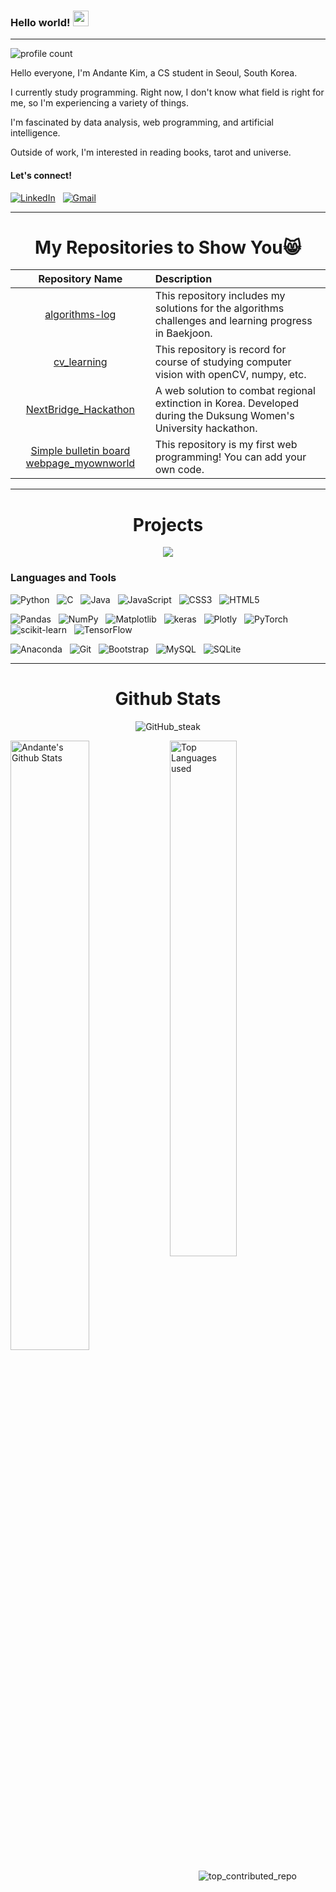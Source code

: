 ### Hello world! <img src="https://emojis.slackmojis.com/emojis/images/1536351075/4594/blob-wave.gif" width="25"/> 

-----

![profile count](https://komarev.com/ghpvc/?username=Andante-Kim&color=red)&nbsp;

Hello everyone, I'm Andante Kim, a CS student in Seoul, South Korea.

I currently study programming. Right now, I don't know what field is right for me, so I'm experiencing a variety of things.

I'm fascinated by data analysis, web programming, and artificial intelligence.

Outside of work, I'm interested in reading books, tarot and universe.

#### Let's connect!
<a href="https://www.linkedin.com/in/minjeong-kim-991645318/"><img alt="LinkedIn" src="https://img.shields.io/badge/linkedin%20-%230077B5.svg?&style=flat&logo=linkedin&logoColor=white"/></a> &nbsp;
<a href="mailto:andante.mjkim@gmail.com"><img alt="Gmail" src="https://img.shields.io/badge/Gmail-D14836?style=flat&logo=gmail&logoColor=white" /></a> &nbsp;

-----

<h1 align="center">My Repositories to Show You😸</h1>

| Repository Name      | Description | 
| :---:        |    :----   |  
| [algorithms-log](https://github.com/Andante-Kim/algorithms-log) | This repository includes my solutions for the algorithms challenges and learning progress in Baekjoon. |
| [cv_learning](https://github.com/Andante-Kim/cv_learning) | This repository is record for course of studying computer vision with openCV, numpy, etc. |
| [NextBridge_Hackathon](https://github.com/Andante-Kim/NextBridge_Hackathon) | A web solution to combat regional extinction in Korea. Developed during the Duksung Women's University hackathon. |
| [Simple bulletin board webpage_myownworld](https://github.com/Andante-Kim/WebProject1_myownworld) | This repository is my first web programming! You can add your own code.| 

-----

<h1 align="center">Projects</h1>

</div>
<div  align="center">
<a href="https://github.com/Andante-Kim/NextBridge_Hackathon/"><img src="https://github-readme-stats.vercel.app/api/pin/?username=Andante-Kim&repo=NextBridge_Hackathon&show_icons=true&theme=ambient_gradient" ></a>


</div>



### Languages and Tools

<p>
<img alt="Python" src="https://img.shields.io/badge/python-3670A0?style=for-the-badge&logo=python&logoColor=ffdd54"/> &nbsp;
<img alt="C" src="https://img.shields.io/badge/c-%2300599C.svg?style=for-the-badge&logo=c&logoColor=white"/> &nbsp;
<img alt="Java" src="https://img.shields.io/badge/java-%23ED8B00.svg?style=for-the-badge&logo=openjdk&logoColor=white"/> &nbsp;
<img alt="JavaScript" src="https://img.shields.io/badge/javascript-%23323330.svg?style=for-the-badge&logo=javascript&logoColor=%23F7DF1E"/> &nbsp;
<img alt="CSS3" src="https://img.shields.io/badge/css3-%231572B6.svg?style=for-the-badge&logo=css3&logoColor=white"/> &nbsp;
<img alt="HTML5" src="https://img.shields.io/badge/html5-%23E34F26.svg?style=for-the-badge&logo=html5&logoColor=white"/> &nbsp;

<img alt="Pandas" src="https://img.shields.io/badge/pandas-%23150458.svg?style=for-the-badge&logo=pandas&logoColor=white"/> &nbsp;
<img alt="NumPy" src="https://img.shields.io/badge/numpy-%23013243.svg?style=for-the-badge&logo=numpy&logoColor=white"/> &nbsp;
<img alt="Matplotlib" src="https://img.shields.io/badge/Matplotlib-%23ffffff.svg?style=for-the-badge&logo=Matplotlib&logoColor=black"/> &nbsp;
<img alt="keras" src="https://img.shields.io/badge/Keras-%23D00000.svg?style=for-the-badge&logo=Keras&logoColor=white"/> &nbsp;
<img alt="Plotly" src="https://img.shields.io/badge/Plotly-%233F4F75.svg?style=for-the-badge&logo=plotly&logoColor=white"/> &nbsp;
<img alt="PyTorch" src="https://img.shields.io/badge/PyTorch-%23EE4C2C.svg?style=for-the-badge&logo=PyTorch&logoColor=white"/> &nbsp;
<img alt="scikit-learn" src="https://img.shields.io/badge/scikit--learn-%23F7931E.svg?style=for-the-badge&logo=scikit-learn&logoColor=white"/> &nbsp;
<img alt="TensorFlow" src="https://img.shields.io/badge/TensorFlow-%23FF6F00.svg?style=for-the-badge&logo=TensorFlow&logoColor=white"/> &nbsp;

<img alt="Anaconda" src="https://img.shields.io/badge/Anaconda-%2344A833.svg?style=for-the-badge&logo=anaconda&logoColor=white"/> &nbsp;
<img alt="Git" src="https://img.shields.io/badge/git-%23F05033.svg?style=for-the-badge&logo=git&logoColor=white"/> &nbsp;
<img alt="Bootstrap" src="https://img.shields.io/badge/bootstrap-%238511FA.svg?style=for-the-badge&logo=bootstrap&logoColor=white"/> &nbsp;
<img alt="MySQL" src="https://img.shields.io/badge/mysql-4479A1.svg?style=for-the-badge&logo=mysql&logoColor=white"/> &nbsp;
<img alt="SQLite" src="https://img.shields.io/badge/sqlite-%2307405e.svg?style=for-the-badge&logo=sqlite&logoColor=white"/> &nbsp;

   -----

</p>



<h1 align="center">Github Stats</h1>

<div align="center">

![GitHub_steak](https://nirzak-streak-stats.vercel.app/?user=Andante-Kim&theme=ambient_gradient&hide_border=false)

</div>

<img align="left" alt="Andante's Github Stats" src="https://github-readme-stats.vercel.app/api?username=Andante-Kim&theme=ambient_gradient&hide_border=false&include_all_commits=true&count_private=true" width="50%" />
<img alt="Top Languages used" src="https://github-readme-stats.vercel.app/api/top-langs/?username=Andante-Kim&theme=ambient_gradient&hide_border=false&include_all_commits=true&count_private=true&layout=compact" width="46%" />

<div align="center">

![top_contributed_repo](https://github-contributor-stats.vercel.app/api?username=Andante-Kim&limit=5&theme=ambient_gradient&combine_all_yearly_contributions=true)

</div>

<br>

